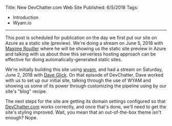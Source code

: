 Title: New DevChatter.com Web Site
Published: 6/5/2018
Tags: 
- Introduction
- Wyam.io
---
This post is scheduled for publication on the day we first put our site on Azure as a static site (preview). We're doing a stream on June 5, 2018 with [Maxime Rouiller](https://twitter.com/MaximRouiller) where he will be showing us the static site preview in Azure and talking with us about thow this serverless hosting approach can be effective for doing automatically-generated static sites.

We're initially building this site using [wyam](https://wyam.io), and had a stream on Saturday, June 2, 2018 with [Dave Glick](https://twitter.com/daveaglick). On that episode of DevChatter, Dave worked with us to set up our initial site, talking through the use of WYAM and showing us some of its power through customizing the pipeline using by our site's "blog" recipe.

The next steps for the site are getting its domain settings configured so that [DevChatter.com](//devchatter.com) works correctly, and once that's done, we'll need to get the site's styling improved. Wait, you mean that an out-of-the-box theme isn't enough? Nope.
